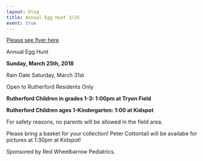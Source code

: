 ```yaml
---
layout: blog
title: Annual Egg Hunt 3/25
event: true
---
```


[Please see flyer here](https://storage.googleapis.com/static.rutherford-nj.com/recreation/posts/2018%20Annual%20Egg%20Hunt.pdf)

Annual Egg Hunt

**Sunday, March 25th, 2018**

Rain Date Saturday, March 31st

Open to Rutherford Residents Only

**Rutherford Children in grades 1-3: 1:00pm at Tryon Field**

**Rutherford Children ages 1-Kindergarten: 1:00 at Kidspot**

For safety reasons, no parents will be allowed in the field area.

Please bring a basket for your collection! Peter Cottontail will be availabe for pictures at 1:30pm at Kidspot!

Sponsored by Red Wheelbarrow Pediatrics.
